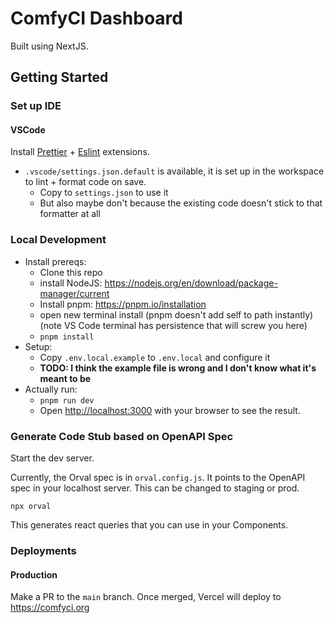 # ComfyCI Dashboard

Built using NextJS.

## Getting Started

### Set up IDE

#### VSCode

Install [Prettier](https://marketplace.visualstudio.com/items?itemName=esbenp.prettier-vscode) + [Eslint](https://marketplace.visualstudio.com/items?itemName=dbaeumer.vscode-eslint) extensions.

- `.vscode/settings.json.default` is available, it is set up in the workspace to lint + format code on save.
    - Copy to `settings.json` to use it
    - But also maybe don't because the existing code doesn't stick to that formatter at all

### Local Development

- Install prereqs:
    - Clone this repo
    - install NodeJS: https://nodejs.org/en/download/package-manager/current
    - Install pnpm: https://pnpm.io/installation
    - open new terminal install (pnpm doesn't add self to path instantly) (note VS Code terminal has persistence that will screw you here)
    - `pnpm install`
- Setup:
    - Copy `.env.local.example` to `.env.local` and configure it
    - **TODO: I think the example file is wrong and I don't know what it's meant to be**
- Actually run:
    - `pnpm run dev`
    - Open [http://localhost:3000](http://localhost:3000) with your browser to see the result.

### Generate Code Stub based on OpenAPI Spec

Start the dev server.

Currently, the Orval spec is in `orval.config.js`. It points to the OpenAPI spec in your localhost server. This can be changed to staging or prod.

`npx orval`

This generates react queries that you can use in your Components.

### Deployments

#### Production

Make a PR to the `main` branch. Once merged, Vercel will deploy to https://comfyci.org
